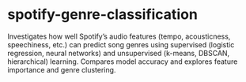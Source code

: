 # spotify-genre-classification
Investigates how well Spotify’s audio features (tempo, acousticness, speechiness, etc.) can predict song genres using supervised (logistic regression, neural networks) and unsupervised (k-means, DBSCAN, hierarchical) learning. Compares model accuracy and explores feature importance and genre clustering.
